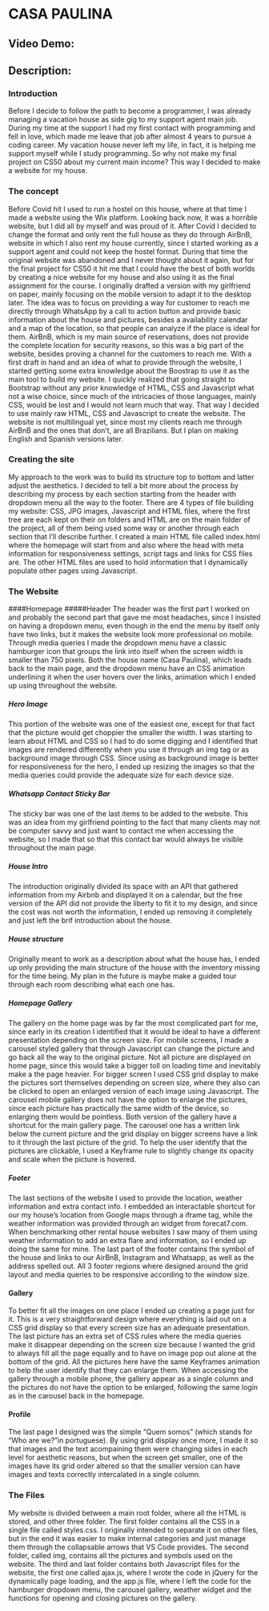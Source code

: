 # CASA PAULINA   
## Video Demo:  <URL HERE>
## Description:
### Introduction
Before I decide to follow the path to become a programmer, I was already managing a vacation house as side gig to my support agent main job. During my time at the support I had my first contact with programming and fell in love, which made me leave that job after almost 4 years to pursue a coding career. My vacation house never left my life, in fact, it is helping me support myself  while I study  programming. So why not make my final project on CS50 about my current main income? This way I decided to make a website for my house.

### The concept

Before Covid hit I used to run a hostel on this house, where at that time I made a website using the Wix platform. Looking back now, it was a horrible website, but I did all by myself and was proud of it. After Covid I decided to change the format and only rent the full house as they do through AirBnB, website in which I also rent my house currently, since I started working as a support agent and could not keep the hostel format. During that time the original website was abandoned and I never thought about it again, but for the final project for CS50 it hit me that I could have the best of both worlds by creating a nice website for my house and also using it as the final assignment for the course. 
I originally drafted a version with my girlfriend on paper, mainly focusing on the mobile version to adapt it to the desktop later. The idea was to focus on providing a way for customer to reach me directly through WhatsApp by a call to action button and provide basic information about the house and pictures, besides a availability calendar and a map of the location, so that people can analyze if the place is ideal for them. AirBnB, which is my main source of reservations, does not provide the complete location for security reasons, so this was a big part of the website, besides proving a channel for the customers to reach me.
With a first draft in hand and an idea of what to provide through the website, I started getting some extra knowledge about the Boostrap to use it as the main tool to build my website. I quickly realized that going straight to Bootstrap without any prior knowledge of HTML, CSS and Javascript what not a wise choice, since much of the intricacies of those languages, mainly CSS, would be lost and I would not learn much that way. That way I decided to use mainly raw HTML, CSS and Javascript to create the website. The website is not multilingual yet, since most my clients reach me through AirBnB and the ones that don’t, are all Brazilians. But I plan on making English and Spanish versions later.

### Creating the site

My approach to the work was to build its structure top to bottom and latter adjust the aesthetics. I decided to tell a bit more about the process by describing my process by each section starting from the header with dropdown menu all the way to the footer. There are 4 types of file building my website: CSS, JPG images, Javascript and HTML files, where the first tree are each kept on their on folders and HTML are on the main folder of the project, all of them being used some way or another through each section that I’ll describe further. I created a main HTML file called index.html where the homepage will start from and also where the head with meta information for responsiveness settings, script tags and links for CSS files are. The other HTML files are used to hold information that I dynamically populate other pages using Javascript.
### The Website
####Homepage
#####Header
The header was the first part I worked on and probably the second part that gave me most headaches, since I insisted on having a dropdown menu, even though in the end the menu by itself only have two links, but it makes the website look more professional on mobile. Through media queries I made the dropdown menu have a classic hamburger icon that groups the link into itself when the screen width is smaller than 750 pixels. Both the house name (Casa Paulina), which leads back to the main page, and the dropdown menu have an CSS animation underlining it when the user hovers over the links, animation which I ended up using throughout the website.
##### Hero Image
This portion of the website was one of the easiest one, except for that fact that the picture would get choppier the smaller the width. I was starting to learn about HTML and CSS so I had to do some digging and I identified that images are rendered differently when you use it through an img tag or as background image through CSS. Since using as background image is better for responsiveness for the hero, I ended up resizing the images so that the media queries could provide the adequate size for each device size.
##### Whatsapp Contact Sticky Bar
The sticky bar was one of the last items to be added to the website. This was an idea from my girlfriend pointing to the fact that many clients may not be computer savvy and just want to contact me when accessing the website, so I made that so that this contact bar would always be visible throughout the main page.
##### House Intro
The introduction originally divided its space with an API that gathered information from my Airbnb and displayed it on a calendar, but the free version of the API did not provide the liberty to fit it to my design, and since the cost was not worth the information, I ended up removing it completely and just left the brif introduction about the house.
##### House structure
Originally meant to work as a description about what the house has, I ended up only providing the main structure of the house with the inventory missing for the time being. My plan in the future is maybe make a guided tour through each room describing what each one has.
##### Homepage Gallery
The gallery on the home page was by far the most complicated part for me, since early in its creation I identified that it would be ideal to have a different presentation depending on the screen size. For mobile screens, I made a carousel styled gallery that through Javascript can change the picture and go back all the way to the original picture. Not all picture are displayed on home page, since this would take a bigger toll on loading time and inevitably make a the page heavier. For bigger screen I used CSS grid display to make the pictures sort themselves depending on screen size, where they also can be clicked to open an enlarged version of each image using Javascript. The carousel mobile gallery does not have the option to enlarge the pictures, since each  picture has practically the same width of the device, so enlarging them would be pointless. Both version of the gallery have a shortcut for the main gallery page. The carousel one has a written link below the current picture and the grid display on bigger screens have a link to it through the last picture of the grid. To help the user identify that the pictures are clickable, I used a Keyframe rule to slightly change its opacity and scale when the picture is hovered.
 ##### Footer
The last sections of the website I used to provide the location, weather information and extra contact info. I embedded an interactable shortcut for our my house’s location from Google maps through a iframe tag, while the weather information was provided through an widget from forecat7.com. When benchmarking other rental house websites I saw many of them using weather information to add an extra flare and information, so I ended up doing the same for mine. The last part of the footer contains the symbol of the house and links to our AirBnB, Instagram and Whatsapp, as well as the address spelled out. All 3 footer regions where designed around the grid layout  and media queries to be responsive according to the window size.
#### Gallery
To better fit all the images on one place I ended up creating a page just for it. This is a very straightforward design where everything is laid out on a CSS grid display so that every screen size has an adequate presentation. The last picture has an extra set of CSS rules where the media queries make it disappear depending on the screen size because I wanted the grid to always fill all the page equally and to have on image pop out alone at the bottom of the grid. All the pictures here have the same Keyframes animation to help the user identify that they can enlarge them. When accessing the gallery through a mobile phone, the gallery appear as a single column and the pictures do not have the option to be enlarged, following the same login as in the carousel back in the homepage.
#### Profile
The last page I designed was the simple “Quem somos” (which stands for “Who are we?”in portuguese). By using grid display once more, I made it so that images and the text acompaining them were changing sides in each level for aesthetic reasons, but when the screen get smaller, one of the images have its grid order altered so that the smaller version can have images and texts correctly intercalated in a single column.
### The Files
My website is divided between a main root folder, where all the HTML is stored, and other three folder. The first folder contains all the CSS in a single file called styles.css. I originally intended to separate it on other files, but in the end it was easier to make internal categories and just manage them through the collapsable arrows that VS Code provides. The second folder, called img, contains all the pictures and symbols used  on the website. The third and last folder contains both Javascript files for the website, the first one called ajax.js, where I wrote the code in jQuery for the dynamically page loading, and the app.js file, where I left the code for the hamburger dropdown menu, the carousel gallery, weather widget and the functions for opening and closing pictures on the gallery. 

